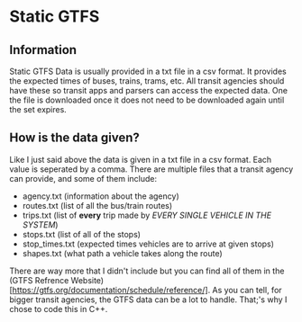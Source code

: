 # Static GTFS
## Information
Static GTFS Data is usually provided in a txt file in a csv format. It provides the expected times of buses, trains, trams, etc. All transit agencies should have these so transit apps and parsers can access the expected data. One the file is downloaded once it does not need to be downloaded again until the set expires.

## How is the data given?
Like I just said above the data is given in a txt file in a csv format. Each value is seperated by a comma. There are multiple files that a transit agency can provide, and some of them include:
- agency.txt (information about the agency)
- routes.txt (list of all the bus/train routes)
- trips.txt (list of **every** trip made by *EVERY SINGLE VEHICLE IN THE SYSTEM*)
- stops.txt (list of all of the stops)
- stop_times.txt (expected times vehicles are to arrive at given stops)
- shapes.txt (what path a vehicle takes along the route)

There are way more that I didn't include but you can find all of them in the (GTFS Refrence Website)[https://gtfs.org/documentation/schedule/reference/]. As you can tell, for bigger transit agencies, the GTFS data can be a lot to handle. That;'s why I chose to code this in C++.
